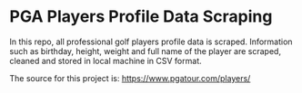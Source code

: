 # PGA Players Profile Data Scraping

In this repo, all professional golf players profile data is scraped. Information such as birthday, height, weight and full name of the player are scraped, cleaned and stored in local machine in CSV format.

The source for this project is: https://www.pgatour.com/players/
